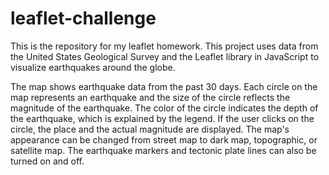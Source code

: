 # leaflet-challenge
This is the repository for my leaflet homework. This project uses data from the United States Geological Survey and the Leaflet library in JavaScript to visualize earthquakes around the globe.

The map shows earthquake data from the past 30 days. Each circle on the map represents an earthquake and the size of the circle reflects the magnitude of the earthquake. The color of the circle indicates the depth of the earthquake, which is explained by the legend. If the user clicks on the circle, the place and the actual magnitude are displayed. The map's appearance can be changed from street map to dark map, topographic, or satellite map. The earthquake markers and tectonic plate lines can also be turned on and off. 


